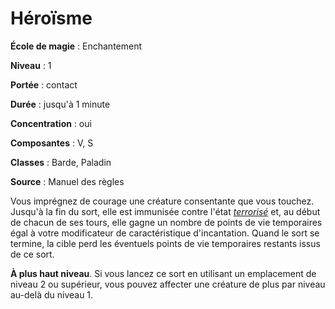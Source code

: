 # Héroïsme

**École de magie** : Enchantement

**Niveau** : 1

**Portée** : contact

**Durée** : jusqu'à 1 minute

**Concentration** : oui

**Composantes** : V, S

**Classes** : Barde, Paladin

**Source** : Manuel des règles

Vous imprégnez de courage une créature consentante que vous touchez. Jusqu'à la fin du sort, elle est immunisée contre l'état [_terrorisé_](/gerer-la-sante-du-personnage/#terrorise) et, au début de chacun de ses tours, elle gagne un nombre de points de vie temporaires égal à votre modificateur de caractéristique d'incantation. Quand le sort se termine, la cible perd les éventuels points de vie temporaires restants issus de ce sort.

**À plus haut niveau**. Si vous lancez ce sort en utilisant un emplacement de niveau 2 ou supérieur, vous pouvez affecter une créature de plus par niveau au-delà du niveau 1.
